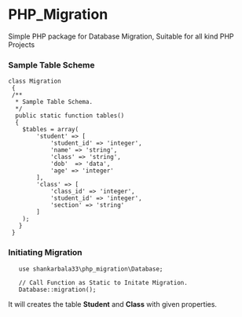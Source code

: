 # PHP_Migration
Simple PHP package for Database Migration, Suitable for all kind PHP Projects

### Sample Table Scheme
        
    class Migration
     {    
     /**
      * Sample Table Schema.
      */
      public static function tables()
      {
        $tables = array(
            'student' => [
                'student_id' => 'integer',
                'name' => 'string',
                'class' => 'string',
                'dob'  => 'data',
                'age' => 'integer'
            ],
            'class' => [
                'class_id' => 'integer',
                'student_id' => 'integer',
                'section' => 'string'
            ]
        );
       }
     }
       
 ### Initiating Migration
 
       use shankarbala33\php_migration\Database;
       
       // Call Function as Static to Initate Migration.
       Database::migration();
        
It will creates the table **Student** and **Class** with given properties.
